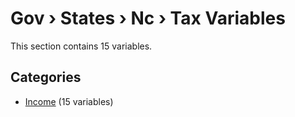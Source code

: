 # Gov › States › Nc › Tax Variables

This section contains 15 variables.

## Categories

- [Income](income/index.md) (15 variables)
